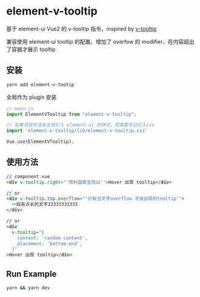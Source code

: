 # element-v-tooltip

基于 element-ui Vue2 的 v-tooltip 指令，inspired by [v-tooltip](https://github.com/Akryum/v-tooltip.git)

兼容使用 element-ui tooltip 的配置。增加了 overfow 的 modifier，在内容超出了容器才展示 tooltip

## 安装

```bash
yarn add element-v-tootip
```

全局作为 plugin 安装

```javascript
// main.js
import ElementVTooltip from "element-v-tooltip";

// 如果项目中没有全局引入 element-ui 的样式，则需要手动引入css 
import 'element-v-tooltip/lib/element-v-tooltip.css'

Vue.use(ElementVTooltip);
```

## 使用方法

```html
// component.vue
<div v-tooltip.right="'苟利国家生死以'">Hover 出现 tooltip</div>

// or
<div v-tooltip.top.overflow="'只有当文字overflow 才会出现的tooltip'">
  一段有点长的文字23333333333
</div>

// or
<div
  v-tooltip="{
    content: 'random content',
    placement: 'bottom-end',
  }"
>Hover 出现 tooltip</div>
```

## Run Example

```bash
yarn && yarn dev
```
